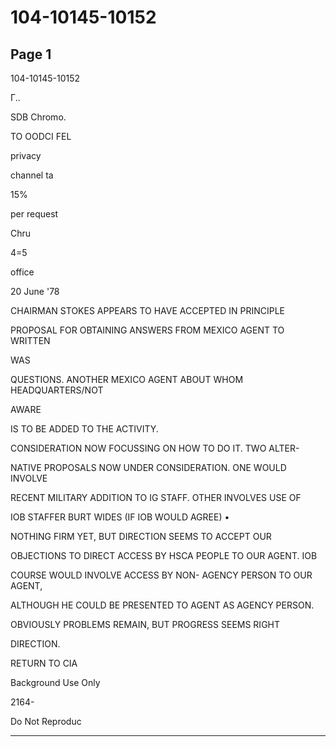 # 104-10145-10152

## Page 1

104-10145-10152

Г..

SDB Chromo.

TO OODCI FEL

privacy

channel ta

15%

per request

Chru

4=5

office

20 June '78

CHAIRMAN STOKES APPEARS TO HAVE ACCEPTED IN PRINCIPLE

PROPOSAL FOR OBTAINING ANSWERS FROM MEXICO AGENT TO WRITTEN

WAS

QUESTIONS. ANOTHER MEXICO AGENT ABOUT WHOM HEADQUARTERS/NOT

AWARE

IS TO BE ADDED TO THE ACTIVITY.

CONSIDERATION NOW FOCUSSING ON HOW TO DO IT. TWO ALTER-

NATIVE PROPOSALS NOW UNDER CONSIDERATION. ONE WOULD INVOLVE

RECENT MILITARY ADDITION TO IG STAFF. OTHER INVOLVES USE OF

IOB STAFFER BURT WIDES (IF IOB WOULD AGREE) •

NOTHING FIRM YET, BUT DIRECTION SEEMS TO ACCEPT OUR

OBJECTIONS TO DIRECT ACCESS BY HSCA PEOPLE TO OUR AGENT. IOB

COURSE WOULD INVOLVE ACCESS BY NON- AGENCY PERSON TO OUR AGENT,

ALTHOUGH HE COULD BE PRESENTED TO AGENT AS AGENCY PERSON.

OBVIOUSLY PROBLEMS REMAIN, BUT PROGRESS SEEMS RIGHT

DIRECTION.

RETURN TO CIA

Background Use Only

2164-

Do Not Reproduc

---


